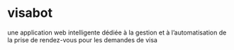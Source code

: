 # visabot
une application web intelligente dédiée à la gestion et à l’automatisation de la prise de rendez-vous pour les demandes de visa
